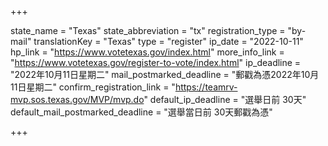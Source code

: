 +++

state_name = "Texas"
state_abbreviation = "tx"
registration_type = "by-mail"
translationKey = "Texas"
type = "register"
ip_date = "2022-10-11"
hp_link = "https://www.votetexas.gov/index.html"
more_info_link = "https://www.votetexas.gov/register-to-vote/index.html"
ip_deadline = "2022年10月11日星期二"
mail_postmarked_deadline = "郵戳為憑2022年10月11日星期二"
confirm_registration_link = "https://teamrv-mvp.sos.texas.gov/MVP/mvp.do"
default_ip_deadline = "選舉日前 30天"
default_mail_postmarked_deadline = "選舉當日前 30天郵戳為憑"

+++